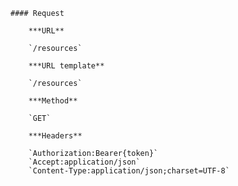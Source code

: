     #### Request

        ***URL**

        `/resources`

        ***URL template**

        `/resources`

        ***Method**

        `GET`

        ***Headers**

        `Authorization:Bearer{token}`
        `Accept:application/json`
        `Content-Type:application/json;charset=UTF-8`
